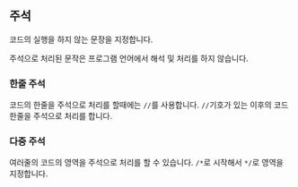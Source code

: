 ## 주석
코드의 실행을 하지 않는 문장을 지정합니다.

주석으로 처리된 문작은 프로그램 언어에서 해석 및 처리를 하지 않습니다.

### 한줄 주석
코드의 한줄을 주석으로 처리를 할때에는 `//`를 사용합니다.
`//`기호가 있는 이후의 코드 한줄을 주석으로 처리를 합니다.


### 다중 주석
여러줄의 코드의 영역을 주석으로 처리를 할 수 있습니다.
`/*`로 시작해서 `*/`로 영역을 지정합니다.